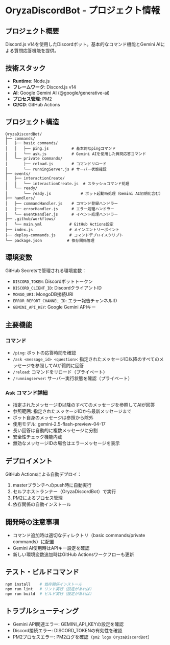 # OryzaDiscordBot - プロジェクト情報

## プロジェクト概要
Discord.js v14を使用したDiscordボット。基本的なコマンド機能とGemini AIによる質問応答機能を提供。

## 技術スタック
- **Runtime**: Node.js
- **フレームワーク**: Discord.js v14
- **AI**: Google Gemini AI (@google/generative-ai)
- **プロセス管理**: PM2
- **CI/CD**: GitHub Actions

## プロジェクト構造
```
OryzaDiscordBot/
├── commands/
│   ├── basic commands/
│   │   ├── ping.js          # 基本的なpingコマンド
│   │   └── ask.js           # Gemini AIを使用した質問応答コマンド
│   └── private commands/
│       ├── reload.js        # コマンドリロード
│       └── runningServer.js # サーバー状態確認
├── events/
│   ├── interactionCreate/
│   │   └── interactionCreate.js  # スラッシュコマンド処理
│   └── ready/
│       └── ready.js             # ボット起動時処理（Gemini AI初期化含む）
├── handlers/
│   ├── commandHandler.js    # コマンド登録ハンドラー
│   ├── errorHandler.js      # エラー処理ハンドラー
│   └── eventHandler.js      # イベント処理ハンドラー
├── .github/workflows/
│   └── main.yml            # GitHub Actions設定
├── index.js                # メインエントリーポイント
├── deploy-commands.js      # コマンドデプロイスクリプト
└── package.json           # 依存関係管理
```

## 環境変数
GitHub Secretsで管理される環境変数：
- `DISCORD_TOKEN`: Discordボットトークン
- `DISCORD_CLIENT_ID`: DiscordクライアントID
- `MONGO_URI`: MongoDB接続URI
- `ERROR_REPORT_CHANNEL_ID`: エラー報告チャンネルID
- `GEMINI_API_KEY`: Google Gemini APIキー

## 主要機能

### コマンド
- `/ping`: ボットの応答時間を確認
- `/ask <message_id> <question>`: 指定されたメッセージID以降のすべてのメッセージを参照してAIが質問に回答
- `/reload`: コマンドをリロード（プライベート）
- `/runningserver`: サーバー実行状態を確認（プライベート）

### Ask コマンド詳細
- 指定されたメッセージID以降のすべてのメッセージを参照してAIが回答
- 参照範囲: 指定されたメッセージIDから最新メッセージまで
- ボット自身のメッセージは参照から除外
- 使用モデル: gemini-2.5-flash-preview-04-17
- 長い回答は自動的に複数メッセージに分割
- 安全性チェック機能内蔵
- 無効なメッセージIDの場合はエラーメッセージを表示

## デプロイメント
GitHub Actionsによる自動デプロイ：
1. masterブランチへのpush時に自動実行
2. セルフホストランナー（OryzaDiscordBot）で実行
3. PM2によるプロセス管理
4. 依存関係の自動インストール

## 開発時の注意事項
- コマンド追加時は適切なディレクトリ（basic commands/private commands）に配置
- Gemini AI使用時はAPIキー設定を確認
- 新しい環境変数追加時はGitHub Actionsワークフローも更新

## テスト・ビルドコマンド
```bash
npm install    # 依存関係インストール
npm run lint   # リント実行（設定があれば）
npm run build  # ビルド実行（設定があれば）
```

## トラブルシューティング
- Gemini API関連エラー: GEMINI_API_KEYの設定を確認
- Discord接続エラー: DISCORD_TOKENの有効性を確認
- PM2プロセスエラー: PM2ログを確認（`pm2 logs OryzaDiscordBot`）
